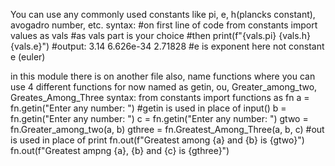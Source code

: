 You can use any commonly used constants like pi, e, h(plancks constant), avogadro number, etc.
syntax:
#on first line of code
from constants import values as vals #as vals part is your choice
#then
print(f"{vals.pi} {vals.h} {vals.e}")
#output:
3.14 6.626e-34 2.71828 #e is exponent here not constant e (euler)


in this module there is on another file also, name functions where you can use 4 different functions for now named as getin, ou, Greater_among_two, Greates_Among_Three
syntax:
from constants import functions as fn
a = fn.getin("Enter any number: ") #getin is used in place of input()
b = fn.getin("Enter any number: ")
c = fn.getin("Enter any number: ")
gtwo = fn.Greater_among_two(a, b)
gthree = fn.Greatest_Among_Three(a, b, c)
#out is used in place of print
fn.out(f"Greatest among {a} and {b} is {gtwo}")
fn.out(f"Greatest ampng {a}, {b} and {c} is {gthree}")